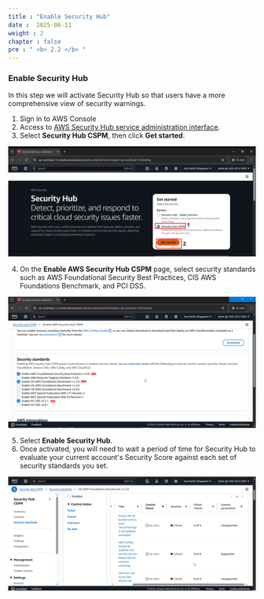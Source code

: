```yaml
---
title : "Enable Security Hub"
date :  2025-06-11
weight : 2 
chapter : false
pre : " <b> 2.2 </b> "
---
```


### Enable Security Hub

In this step we will activate Security Hub so that users have a more comprehensive view of security warnings.

1. Sign in to AWS Console
2. Access to [AWS Security Hub service administration interface](https://ap-southeast-1.console.aws.amazon.com/securityhub/home?region=ap-southeast-1#/landing).
3. Select **Security Hub CSPM**, then click **Get started**.

![SecurityHubConsole](/images/2.prerequisite/2.2/1.png)

4. On the **Enable AWS Security Hub CSPM** page, select security standards such as AWS Foundational Security Best Practices, CIS AWS Foundations Benchmark, and PCI DSS.

![SecurityHubConsole](/images/2.prerequisite/2.2/2.png)

5. Select **Enable Security Hub**.
6. Once activated, you will need to wait a period of time for Security Hub to evaluate your current account's Security Score against each set of security standards you set.

![SecurityHubConsole](/images/2.prerequisite/2.2/4.png)

